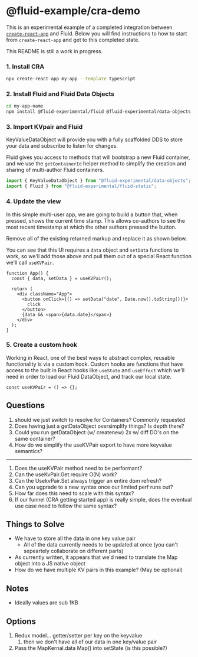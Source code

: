 # @fluid-example/cra-demo
This is an experimental example of a completed integration between [`create-react-app`](https://create-react-app.dev/) and Fluid. Below you will find instructions to how to start from `create-react-app` and get to this completed state.

This README is still a work in progress.

### 1. Install CRA

```bash
npx create-react-app my-app --template typescript
```

### 2. Install Fluid and Fluid Data Objects

```bash
cd my-app-name
npm install @fluid-experimental/fluid @fluid-experimental/data-objects
```

### 3. Import KVpair and Fluid

KeyValueDataObject will provide you with a fully scaffolded DDS to store your data and subscribe to listen for changes.

Fluid gives you access to methods that will bootstrap a new Fluid container, and we use the `getContainerId` helper method to simplify the creation and sharing of multi-author Fluid containers.

```js
import { KeyValueDataObject } from "@fluid-experimental/data-objects";
import { Fluid } from "@fluid-experimental/fluid-static";
```

### 4. Update the view

In this simple multi-user app, we are going to build a button that, when pressed, shows the current time stamp. This allows co-authors to see the most recent timestamp at which the other authors pressed the button.

Remove all of the existing returned markup and replace it as shown below.

You can see that this UI requires a `data` object and `setData` functions to work, so we'll add those above and pull them out of a special React function we'll call `useKVPair`.

```tsx
function App() {
  const { data, setData } = useKVPair();

  return (
    <div className="App">
      <button onClick={() => setData("date", Date.now().toString())}>
        click
      </button>
      {data && <span>{data.date}</span>}
    </div>
  );
}
```

### 5. Create a custom hook

Working in React, one of the best ways to abstract complex, reusable functionality is via a custom hook. Custom hooks are functions that have access to the built in React hooks like `useState` and `useEffect` which we'll need in order to load our Fluid DataObject, and track our local state.

```tsx
const useKVPair = () => {};
```

## Questions

1. should we just switch to resolve for Containers? Commonly requested
2. Does having just a getDataObject oversimplify things? Is depth there?
3. Could you run getDataObject (w/ createnew) 2x w/ diff DO's on the same container?
4. How do we simplify the useKVPair export to have more keyvalue semantics?

---

1. Does the useKVPair method need to be performant?
2. Can the useKvPair.Get require O(N) work?
3. Can the UsekvPair.Set always trigger an entire dom refresh?
4. Can you ugprade to a new syntax once our limtied perf runs out?
5. How far does this need to scale with this syntax?
6. If our funnel (CRA getting started app) is really simple, does the eventual use case need to follow the same syntax?

## Things to Solve

- We have to store all the data in one key value pair
  - All of the data currently needs to be updated at once (you can't sepeartely collaborate on different parts)
- As currently written, it appears that we'd need to translate the Map object into a JS native object
- How do we have multiple KV pairs in this example? (May be optional)

## Notes

- Ideally values are sub 1KB

## Options

1. Redux model... getter/setter per key on the keyvalue
   1. then we don't have all of our data in one key/value pair
2. Pass the MapKernal.data Map() into setState (is this possible?)
